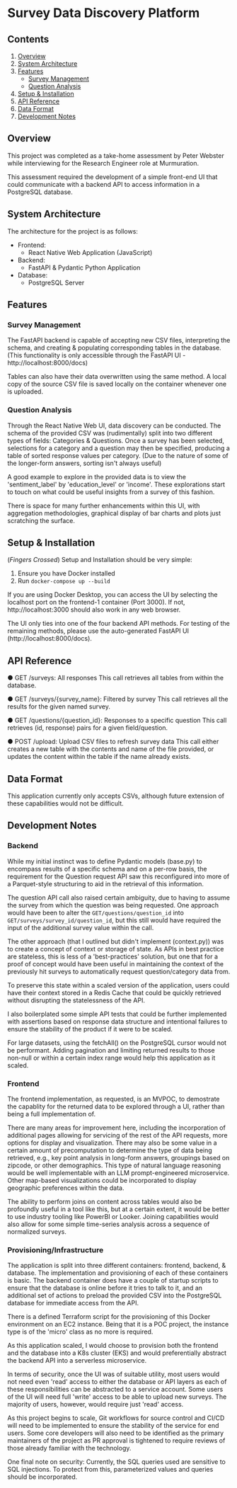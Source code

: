 # Survey Data Discovery Platform

## Contents
1. [Overview](#overview)
2. [System Architecture](#system-architecture)
3. [Features](#features)
   - [Survey Management](#survey-management)
   - [Question Analysis](#question-analysis)
4. [Setup & Installation](#setup--installation)
5. [API Reference](#api-reference)
6. [Data Format](#data-format)
7. [Development Notes](#development-notes)

## Overview
This project was completed as a take-home assessment by Peter Webster while interviewing for the Research Engineer role at Murmuration.

This assessment required the development of a simple front-end UI that could communicate with a backend API to access information in a PostgreSQL database.

## System Architecture
The architecture for the project is as follows:
- Frontend:
    - React Native Web Application (JavaScript)
- Backend:
    - FastAPI & Pydantic Python Application
- Database:
    - PostgreSQL Server

## Features
### Survey Management
The FastAPI backend is capable of accepting new CSV files, interpreting the schema, and creating & populating corresponding tables in the database. (This functionality is only accessible through the FastAPI UI - http://localhost:8000/docs)

Tables can also have their data overwritten using the same method. A local copy of the source CSV file is saved locally on the container whenever one is uploaded.

### Question Analysis
Through the React Native Web UI, data discovery can be conducted. The schema of the provided CSV was (rudimentally) split into two different types of fields: Categories & Questions. Once a survey has been selected, selections for a category and a question may then be specified, producing a table of sorted response values per category. (Due to the nature of some of the longer-form answers, sorting isn't always useful)

A good example to explore in the provided data is to view the 'sentiment_label' by 'education_level' or 'income'. These explorations start to touch on what could be useful insights from a survey of this fashion.

There is space for many further enhancements within this UI, with aggregation methodologies, graphical display of bar charts and plots just scratching the surface.

## Setup & Installation
(*Fingers Crossed*) 
Setup and Installation should be very simple:
1. Ensure you have Docker installed
2. Run `docker-compose up --build`

If you are using Docker Desktop, you can access the UI by selecting the localhost port on the frontend-1 container (Port 3000). If not, http://localhost:3000 should also work in any web browser.

The UI only ties into one of the four backend API methods. For testing of the remaining methods, please use the auto-generated FastAPI UI (http://localhost:8000/docs).

## API Reference
● GET /surveys: All responses
This call retrieves all tables from within the database.

● GET /surveys/{survey_name}: Filtered by survey
This call retrieves all the results for the given named survey.

● GET /questions/{question_id}: Responses to a specific question
This call retrieves (id, response) pairs for a given field/question.

● POST /upload: Upload CSV files to refresh survey data
This call either creates a new table with the contents and name of the file provided, or updates the content within the table if the name already exists.

## Data Format
This application currently only accepts CSVs, although future extension of these capabilities would not be difficult.

## Development Notes
### Backend

While my initial instinct was to define Pydantic models (base.py) to encompass results of a specific schema and on a per-row basis, the requirement for the Question request API saw this reconfigured into more of a Parquet-style structuring to aid in the retrieval of this information.

The question API call also raised certain ambiguity, due to having to assume the survey from which the question was being requested. One approach would have been to alter the `GET/questions/question_id` into `GET/surveys/survey_id/question_id`, but this still would have required the input of the additional survey value within the call.

The other approach (that I outlined but didn't implement (context.py)) was to create a concept of context or storage of state. As APIs in best practice are stateless, this is less of a 'best-practices' solution, but one that for a proof of concept would have been useful in maintaining the context of the previously hit surveys to automatically request question/category data from.

To preserve this state within a scaled version of the application, users could have their context stored in a Redis Cache that could be quickly retrieved without disrupting the statelessness of the API.

I also boilerplated some simple API tests that could be further implemented with assertions based on response data structure and intentional failures to ensure the stability of the product if it were to be scaled.

For large datasets, using the fetchAll() on the PostgreSQL cursor would not be performant. Adding pagination and limiting returned results to those non-null or within a certain index range would help this application as it scaled.

### Frontend

The frontend implementation, as requested, is an MVPOC, to demostrate the capablity for the returned data to be explored through a UI, rather than being a full implementation of.

There are many areas for improvement here, including the incorporation of additional pages allowing for servicing of the rest of the API requests, more options for display and visualization. There may also be some value in a certain amount of precomputation to determine the type of data being retrieved, e.g., key point analysis in long-form answers, groupings based on zipcode, or other demographics. This type of natural language reasoning would be well implementable with an LLM prompt-engineered microservice. Other map-based visualizations could be incorporated to display geographic preferences within the data.

The ability to perform joins on content across tables would also be profoundly useful in a tool like this, but at a certain extent, it would be better to use industry tooling like PowerBI or Looker. Joining capabilities would also allow for some simple time-series analysis across a sequence of normalized surveys.

### Provisioning/Infrastructure
The application is split into three different containers: frontend, backend, & database. The implementation and provisioning of each of these containers is basic. The backend container does have a couple of startup scripts to ensure that the database is online before it tries to talk to it, and an additional set of actions to preload the provided CSV into the PostgreSQL database for immediate access from the API.

There is a defined Terraform script for the provisioning of this Docker environment on an EC2 instance. Being that it is a POC project, the instance type is of the 'micro' class as no more is required.

As this application scaled, I would choose to provision both the frontend and the database into a K8s cluster (EKS) and would preferentially abstract the backend API into a serverless microservice.

In terms of security, once the UI was of suitable utility, most users would not need even 'read' access to either the database or API layers as each of these responsibilities can be abstracted to a service account. Some users of the UI will need full 'write' access to be able to upload new surveys. The majority of users, however, would require just 'read' access.

As this project begins to scale, Git workflows for source control and CI/CD will need to be implemented to ensure the stability of the service for end users. Some core developers will also need to be identified as the primary maintainers of the project as PR approval is tightened to require reviews of those already familiar with the technology.

One final note on security: Currently, the SQL queries used are sensitive to SQL injections. To protect from this, parameterized values and queries should be incorporated.